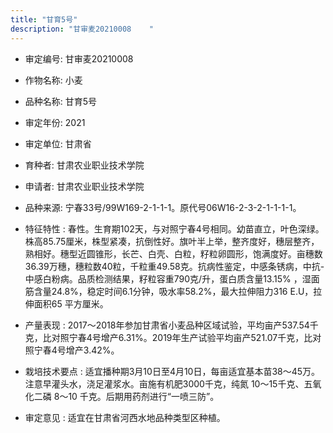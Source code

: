 ```yaml
---
title: "甘育5号"
description: "甘审麦20210008	 "
---
```

* 审定编号:  甘审麦20210008	 

*  作物名称:  小麦

*  品种名称:  甘育5号

*  审定年份:  2021

*  审定单位:  甘肃省

* 育种者:  甘肃农业职业技术学院

*  申请者:  甘肃农业职业技术学院

*  品种来源:  宁春33号/99W169-2-1-1-1。原代号06W16-2-3-2-1-1-1-1。 

*  特征特性 : 
春性。生育期102天，与对照宁春4号相同。幼苗直立，叶色深绿。株高85.75厘米，株型紧凑，抗倒性好。旗叶半上举，整齐度好，穗层整齐，熟相好。穗型近圆锥形，长芒、白壳、白粒，籽粒卵圆形，饱满度好。亩穗数36.39万穗，穗粒数40粒，千粒重49.58克。抗病性鉴定，中感条锈病，中抗-中感白粉病。品质检测结果，籽粒容重790克/升，蛋白质含量13.15% ，湿面筋含量24.8%，稳定时间6.1分钟，吸水率58.2%，最大拉伸阻力316 E.U，拉伸面积65 平方厘米。
 
*  产量表现 : 
2017～2018年参加甘肃省小麦品种区域试验，平均亩产537.54千克，比对照宁春4号增产6.31%。2019年生产试验平均亩产521.07千克，比对照宁春4号增产3.42%。

*  栽培技术要点 : 
适宜播种期3月10日至4月10日，每亩适宜基本苗38～45万。注意早灌头水，浇足灌浆水。亩施有机肥3000千克，纯氮 10～15千克、五氧化二磷 8～10 千克。后期用药剂进行“一喷三防”。

*  审定意见 : 
适宜在甘肃省河西水地品种类型区种植。
